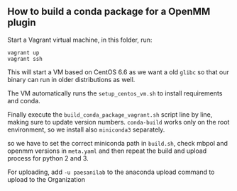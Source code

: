 ## How to build a conda package for a OpenMM plugin

Start a Vagrant virtual machine, in this folder, run:

    vagrant up
    vagrant ssh

This will start a VM based on CentOS 6.6 as we want a old
`glibc` so that our binary can run in older distributions as well.

The VM automatically runs the `setup_centos_vm.sh` to install requirements and conda.

Finally execute the `build_conda_package_vagrant.sh` script line by line, making sure
to update version numbers.
`conda-build` works only on the root environment, so we install also `miniconda3` separately.

so we have to set the correct miniconda path in `build.sh`, check mbpol and openmm versions in `meta.yaml` and then repeat the build and upload process for python 2 and 3.

For uploading, add `-u paesanilab` to the anaconda upload command to upload to the Organization
